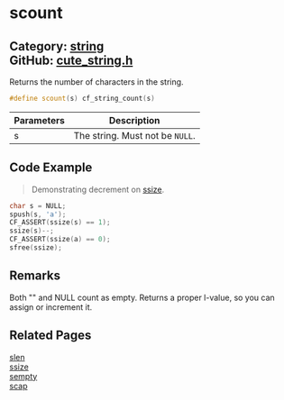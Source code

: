 [](../header.md ':include')

# scount

Category: [string](/api_reference?id=string)  
GitHub: [cute_string.h](https://github.com/RandyGaul/cute_framework/blob/master/include/cute_string.h)  
---

Returns the number of characters in the string.

```cpp
#define scount(s) cf_string_count(s)
```

Parameters | Description
--- | ---
s | The string. Must not be `NULL`.

## Code Example

> Demonstrating decrement on [ssize](/string/ssize.md).

```cpp
char s = NULL;
spush(s, 'a');
CF_ASSERT(ssize(s) == 1);
ssize(s)--;
CF_ASSERT(ssize(a) == 0);
sfree(ssize);
```

## Remarks

Both "" and NULL count as empty. Returns a proper l-value, so you can assign or increment it.

## Related Pages

[slen](/string/slen.md)  
[ssize](/string/ssize.md)  
[sempty](/string/sempty.md)  
[scap](/string/scap.md)  

